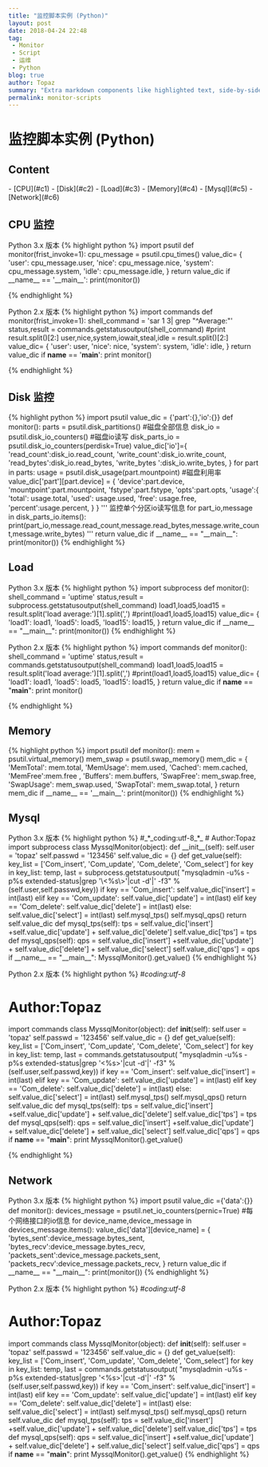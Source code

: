 ```yaml
---
title: "监控脚本实例 (Python)"
layout: post
date: 2018-04-24 22:48
tag:
 - Monitor
 - Script
 - 运维
 - Python
blog: true
author: Topaz
summary: "Extra markdown components like highlighted text, side-by-side items, starring/highlighting a blog or project, and embedding gists, videos etc"
permalink: monitor-scripts
---
```

<h1 class="title"> 监控脚本实例 (Python) </h1>


<h2>Content </h2>
- [CPU](#c1)
- [Disk](#c2)
- [Load](#c3)
- [Memory](#c4)
- [Mysql](#c5)
- [Network](#c6)


<h2 id="c1"> CPU 监控 </h2>
Python 3.x 版本
{% highlight python %}
import psutil
def monitor(frist_invoke=1):
    cpu_message = psutil.cpu_times()
    value_dic= {
        'user': cpu_message.user,
        'nice': cpu_message.nice,
        'system': cpu_message.system,
        'idle': cpu_message.idle,
}
    return value_dic
if __name__ == '__main__':
    print(monitor())

{% endhighlight %}

Python 2.x 版本
{% highlight python %}
import commands
def monitor(frist_invoke=1):
    shell_command = 'sar 1 3| grep "^Average:"'
    status,result = commands.getstatusoutput(shell_command)
    #print result.split()[2:]
    user,nice,system,iowait,steal,idle = result.split()[2:]
    value_dic= {
        'user': user,
        'nice': nice,
        'system': system,
        'idle': idle,
}
    return value_dic
if __name__ == '__main__':
    print monitor()

{% endhighlight %}
<h2 id="c2">Disk 监控</h2>
{% highlight python %}
import psutil
value_dic = {'part':{},'io':{}}
def monitor():
    parts = psutil.disk_partitions()    #磁盘全部信息
    disk_io = psutil.disk_io_counters() #磁盘io读写
    disk_parts_io = psutil.disk_io_counters(perdisk=True)
    value_dic['io']={
        'read_count':disk_io.read_count,
        'write_count':disk_io.write_count,
        'read_bytes':disk_io.read_bytes,
        'write_bytes ':disk_io.write_bytes,
    }
    for part in parts:
        usage = psutil.disk_usage(part.mountpoint)  #磁盘利用率
        value_dic['part'][part.device] = {
            'device':part.device,
            'mountpoint':part.mountpoint,
            'fstype':part.fstype,
            'opts':part.opts,
            'usage':{
                'total': usage.total,
                'used': usage.used,
                'free': usage.free,
                'percent':usage.percent,
            }
        }
    '''
    监控单个分区io读写信息
    for part_io,message in disk_parts_io.items():
        print(part_io,message.read_count,message.read_bytes,message.write_count,message.write_bytes)
    '''
    return value_dic
if __name__ == "__main__":
    print(monitor())
{% endhighlight %}

<h2 id="c3"> Load  </h2>
Python 3.x 版本
{% highlight python %}
import subprocess
def monitor():
    shell_command = 'uptime'
    status,result = subprocess.getstatusoutput(shell_command)
    load1,load5,load15 = result.split('load average:')[1].split(',')
    #print(load1,load5,load15)
    value_dic= {
            'load1': load1,
            'load5': load5,
            'load15': load15,
    }
    return value_dic
if __name__ == "__main__":
    print(monitor())
{% endhighlight %}

Python 2.x 版本
{% highlight python %}
import commands
def monitor():
    shell_command = 'uptime'
    status,result = commands.getstatusoutput(shell_command)
    load1,load5,load15 = result.split('load average:')[1].split(',')
    #print(load1,load5,load15)
    value_dic= {
            'load1': load1,
            'load5': load5,
            'load15': load15,
    }
    return value_dic
if __name__ == "__main__":
    print monitor()

{% endhighlight %}

<h2 id="c4">Memory</h2>
{% highlight python %}
import psutil
def monitor():
    mem = psutil.virtual_memory()
    mem_swap = psutil.swap_memory()
    mem_dic = { 'MemTotal': mem.total,
            'MemUsage': mem.used,
            'Cached': mem.cached,
            'MemFree':mem.free ,
            'Buffers': mem.buffers,
            'SwapFree': mem_swap.free,
            'SwapUsage': mem_swap.used,
            'SwapTotal': mem_swap.total,
            }
    return mem_dic
if __name__ == '__main__':
    print(monitor())
{% endhighlight %}

<h2 id="c5">Mysql  </h2>
Python 3.x 版本
{% highlight python %}
#_*_coding:utf-8_*_
# Author:Topaz
import subprocess
class MyssqlMonitor(object):
    def __init__(self):
        self.user = 'topaz'
        self.passwd = '123456'
        self.value_dic = {}
    def get_value(self):
        key_list = ['Com_insert', 'Com_update', 'Com_delete', 'Com_select']
        for key in key_list:
            temp, last = subprocess.getstatusoutput(
                "mysqladmin -u%s -p%s extended-status|grep '\<%s\>'|cut -d'|' -f3"
                %(self.user,self.passwd,key))
            if key == 'Com_insert':
                self.value_dic['insert'] = int(last)
            elif key == 'Com_update':
                self.value_dic['update'] = int(last)
            elif key == 'Com_delete':
                self.value_dic['delete'] = int(last)
            else:
                self.value_dic['select'] = int(last)
        self.mysql_tps()
        self.mysql_qps()
        return self.value_dic
    def mysql_tps(self):
        tps = self.value_dic['insert'] +self.value_dic['update'] + self.value_dic['delete']
        self.value_dic['tps'] = tps
    def mysql_qps(self):
        qps = self.value_dic['insert'] +self.value_dic['update'] + self.value_dic['delete'] + self.value_dic['select']
        self.value_dic['qps'] = qps
if __name__ == "__main__":
    MyssqlMonitor().get_value()
{% endhighlight %}

Python 2.x 版本
{% highlight python %}
#_*_coding:utf-8_*_
# Author:Topaz
import commands
class MyssqlMonitor(object):
    def __init__(self):
        self.user = 'topaz'
        self.passwd = '123456'
        self.value_dic = {}
    def get_value(self):
        key_list = ['Com_insert', 'Com_update', 'Com_delete', 'Com_select']
        for key in key_list:
            temp, last = commands.getstatusoutput(
                "mysqladmin -u%s -p%s extended-status|grep '\<%s\>'|cut -d'|' -f3"
                %(self.user,self.passwd,key))
            if key == 'Com_insert':
                self.value_dic['insert'] = int(last)
            elif key == 'Com_update':
                self.value_dic['update'] = int(last)
            elif key == 'Com_delete':
                self.value_dic['delete'] = int(last)
            else:
                self.value_dic['select'] = int(last)
        self.mysql_tps()
        self.mysql_qps()
        return self.value_dic
    def mysql_tps(self):
        tps = self.value_dic['insert'] +self.value_dic['update'] + self.value_dic['delete']
        self.value_dic['tps'] = tps
    def mysql_qps(self):
        qps = self.value_dic['insert'] +self.value_dic['update'] + self.value_dic['delete'] + self.value_dic['select']
        self.value_dic['qps'] = qps
if __name__ == "__main__":
    print MyssqlMonitor().get_value()

{% endhighlight %}
<h2 id="c6">Network </h2>
Python 3.x 版本
{% highlight python %}
import psutil
value_dic ={'data':{}}
def monitor():
    devices_message = psutil.net_io_counters(pernic=True)   #每个网络接口的io信息
    for device_name,device_message in devices_message.items():
        value_dic['data'][device_name] = {
            'bytes_sent':device_message.bytes_sent,
            'bytes_recv':device_message.bytes_recv,
            'packets_sent':device_message.packets_sent,
            'packets_recv':device_message.packets_recv,
        }
    return value_dic
if __name__ == "__main__":
   print(monitor())
{% endhighlight %}


Python 2.x 版本
{% highlight python %}
#_*_coding:utf-8_*_
# Author:Topaz
import commands
class MyssqlMonitor(object):
    def __init__(self):
        self.user = 'topaz'
        self.passwd = '123456'
        self.value_dic = {}
    def get_value(self):
        key_list = ['Com_insert', 'Com_update', 'Com_delete', 'Com_select']
        for key in key_list:
            temp, last = commands.getstatusoutput(
                "mysqladmin -u%s -p%s extended-status|grep '\<%s\>'|cut -d'|' -f3"
                %(self.user,self.passwd,key))
            if key == 'Com_insert':
                self.value_dic['insert'] = int(last)
            elif key == 'Com_update':
                self.value_dic['update'] = int(last)
            elif key == 'Com_delete':
                self.value_dic['delete'] = int(last)
            else:
                self.value_dic['select'] = int(last)
        self.mysql_tps()
        self.mysql_qps()
        return self.value_dic
    def mysql_tps(self):
        tps = self.value_dic['insert'] +self.value_dic['update'] + self.value_dic['delete']
        self.value_dic['tps'] = tps
    def mysql_qps(self):
        qps = self.value_dic['insert'] +self.value_dic['update'] + self.value_dic['delete'] + self.value_dic['select']
        self.value_dic['qps'] = qps
if __name__ == "__main__":
    print MyssqlMonitor().get_value()
{% endhighlight %}
